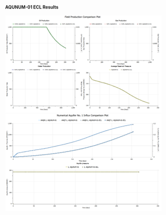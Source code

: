 #### AQUNUM-01 ECL Results

![](ECL/AQUNUM-01-Field_Production_Comparison_Plot.png)
![](ECL/AQUNUM-01-Numerical_Aquifer_No_1_Influx_Comparison_Plot.png)
